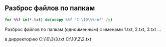 
## Разброс файлов по папкам

```bat
for %%f in(*.txt) do(xcopy %%f "C:\10\%%~nf" /y)
```

Разброс файлов по папкам (одноименным) с именами
1.txt, 2.txt, 3.txt ...

в дирректорию C:\10\3\3.txt
C:\10\2\2.txt
